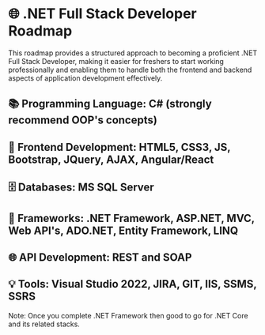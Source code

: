 # 🌐 .NET Full Stack Developer Roadmap
This roadmap provides a structured approach to becoming a proficient .NET Full Stack Developer, making it easier for freshers to start working professionally and enabling them to handle both the frontend and backend aspects of application development effectively.


## 📚 Programming Language: C# (strongly recommend OOP's concepts)
## 🌟 Frontend Development: HTML5, CSS3, JS, Bootstrap, JQuery, AJAX, Angular/React
## 🗄️ Databases: MS SQL Server
## 🔧 Frameworks: .NET Framework, ASP.NET, MVC, Web API's, ADO.NET, Entity Framework, LINQ
## 🌐 API Development: REST and SOAP 
## 💡 Tools: Visual Studio 2022, JIRA, GIT, IIS, SSMS, SSRS 

Note: Once you complete .NET Framework then good to go for .NET Core and its related stacks.

